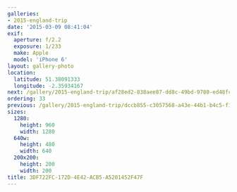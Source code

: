 ```yaml
---
galleries:
- 2015-england-trip
date: '2015-03-09 08:41:04'
exif:
  aperture: f/2.2
  exposure: 1/233
  make: Apple
  model: 'iPhone 6'
layout: gallery-photo
location:
  latitude: 51.38091333
  longitude: -2.35934167
next: /gallery/2015-england-trip/af28ed2-838aee87-dd8c-49bd-9780-ed48fc47ac1c
ordering: 33
previous: /gallery/2015-england-trip/dccb855-c3057568-a43e-44b1-b4c5-f129d5353d85
sizes:
  1280:
    height: 960
    width: 1280
  640w:
    height: 480
    width: 640
  200x200:
    height: 200
    width: 200
title: 3DF722FC-172D-4E42-ACB5-A5201452F47F
---
```

